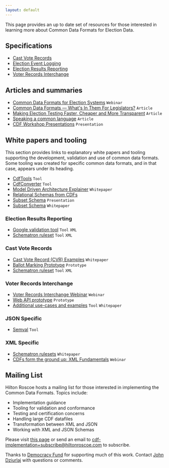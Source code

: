 ```yaml
---
layout: default
---
```


This page provides an up to date set of resources for those interested in learning more about Common Data Formats for Election Data.

## Specifications

- [Cast Vote Records](https://github.com/usnistgov/CastVoteRecords)
- [Election Event Logging](https://github.com/usnistgov/ElectionEventLogging)
- [Election Results Reporting](https://github.com/usnistgov/ElectionResultsReporting)
- [Voter Records Interchange](https://github.com/usnistgov/VoterRecordsInterchange)

## Articles and summaries

- [Common Data Formats for Election Systems](https://www.youtube.com/watch?v=jmvUMw3V9oU) `Webinar`
- [Common Data Formats — What's In Them For Legislators?](http://www.ncsl.org/research/elections-and-campaigns/the-canvass-september-2017.aspx) `Article`
- [Making Election Testing Faster, Cheaper and More Transparent](https://www.eac.gov/making-election-testing-faster-cheaper-more-transparent/) `Article`
- [Speaking a common language](https://electionline.org/electionline-weekly/2018/03-22/) `Article`
- [CDF Workshop Presentations](https://drive.google.com/drive/folders/1ZwHrVQbqTSBerxNYV5GEi09qjEY8QUYO) `Presentation`

## White papers and tooling

This section provides links to explanatory white papers and tooling supporting the development, validation and use of common data formats. Some tooling was created for specific common data formats, and in that case, appears under its heading.

- [CdfTools](https://github.com/HiltonRoscoe/CdfTools) `Tool`
- [CdfConverter](https://hiltonroscoe.github.io/CDFConverter) `Tool`
- [Model Driven Architecture Explainer](https://github.com/HiltonRoscoe/CDFPrototype/blob/master/mapping.md) `Whitepaper`
- [Relational Schemas from CDFs](https://github.com/HiltonRoscoe/CDFPrototype/blob/master/relational/relational.md)
- [Subset Schema](http://bowencenterforpublicaffairs.org/wp-content/uploads/2019/06/John-Dziurlaj.pdf) `Presentation`
- [Subset Schema](https://github.com/HiltonRoscoe/CDFPrototype/blob/master/subset/SUBSET.md) `Whitepaper`

### Election Results Reporting

- [Google validation tool](https://github.com/google/election_results_xml_validator) `Tool` `XML` 
- [Schematron ruleset](https://github.com/HiltonRoscoe/CDFPrototype/tree/master/ENR/v2/sch) `Tool` `XML`

### Cast Vote Records

- [Cast Vote Record (CVR) Examples](https://github.com/HiltonRoscoe/CDFPrototype/blob/master/CVR/EXAMPLES.md) `Whitepaper`
- [Ballot Marking Prototype](https://github.com/HiltonRoscoe/CDFPrototype/blob/master/CVR/xdp) `Prototype`
- [Schematron ruleset](https://github.com/HiltonRoscoe/CDFPrototype/tree/master/CVR/sch) `Tool` `XML`

### Voter Records Interchange

- [Voter Records Interchange Webinar](https://www.youtube.com/watch?v=PTZA-UAkfNM) `Webinar`
- [Web API prototype](https://github.com/HiltonRoscoe/VRIExamples) `Prototype`
- [Additional use-cases and examples](https://github.com/pstenbjorn/VRIUsecases) `Tool` `Whitepaper` 

### JSON Specific

- [Semval](https://github.com/HiltonRoscoe/semval) `Tool`

### XML Specific

- [Schematron rulesets](https://github.com/HiltonRoscoe/SchematronMD) `Whitepaper`
- [CDFs form the ground up: XML Fundamentals](https://youtu.be/DivqWtit8ds) `Webinar`

## Mailing List

Hilton Roscoe hosts a mailing list for those interested in implementing the Common Data Formats. Topics include:

- Implementation guidance
- Tooling for validation and conformance
- Testing and certification concerns
- Handling large CDF datafiles
- Transformation between XML and JSON
- Working with XML and JSON Schemas

 Please visit [this page](https://groups.google.com/a/hiltonroscoe.com/forum/#!forum/cdf-implementation) or send an email to cdf-implementation+subscribe@hiltonroscoe.com to subscribe.

Thanks to [Democracy Fund](https://www.democracyfund.org/) for supporting much of this work. Contact [John Dziurlaj](mailto:john@hiltonroscoe.com) with questions or comments.
